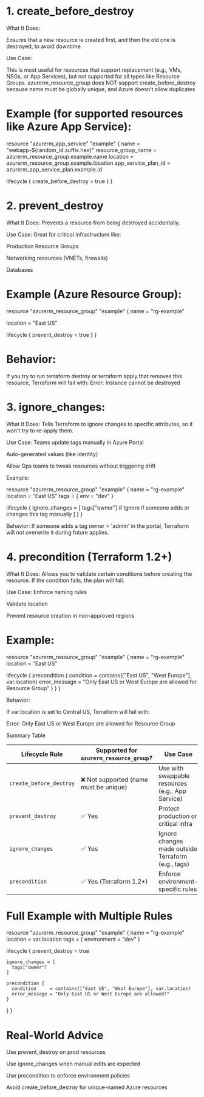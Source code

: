 # 1. create_before_destroy

 What It Does:
 
Ensures that a new resource is created first, and then the old one is destroyed, to avoid downtime.

Use Case:

This is most useful for resources that support replacement (e.g., VMs, NSGs, or App Services), but not supported for all types like Resource Groups.
azurerm_resource_group does NOT support create_before_destroy because name must be globally unique, and Azure doesn’t allow duplicates

# Example (for supported resources like Azure App Service):

resource "azurerm_app_service" "example" {
  name                = "webapp-${random_id.suffix.hex}"
  resource_group_name = azurerm_resource_group.example.name
  location            = azurerm_resource_group.example.location
  app_service_plan_id = azurerm_app_service_plan.example.id

  lifecycle {
    create_before_destroy = true
  }
}

# 2. prevent_destroy

What It Does:
Prevents a resource from being destroyed accidentally.

Use Case:
Great for critical infrastructure like:

Production Resource Groups

Networking resources (VNETs, firewalls)

Databases

# Example (Azure Resource Group):

resource "azurerm_resource_group" "example" {
  name     = "rg-example"

  location = "East US"

  lifecycle {
    prevent_destroy = true
  }
}

# Behavior:

If you try to run terraform destroy or terraform apply that removes this resource, Terraform will fail with:
Error: Instance cannot be destroyed

# 3. ignore_changes:

What It Does:
Tells Terraform to ignore changes to specific attributes, so it won't try to re-apply them.

Use Case:
Teams update tags manually in Azure Portal

Auto-generated values (like identity)

Allow Ops teams to tweak resources without triggering drift

 Example:

 resource "azurerm_resource_group" "example" {
  name     = "rg-example"
  location = "East US"
  tags = {
    env = "dev"
  }

  lifecycle {
    ignore_changes = [
      tags["owner"]  # Ignore if someone adds or changes this tag manually
    ]
  }
}

Behavior:
If someone adds a tag owner = 'admin' in the portal, Terraform will not overwrite it during future applies.

# 4. precondition (Terraform 1.2+)

What It Does:
Allows you to validate certain conditions before creating the resource. If the condition fails, the plan will fail.

 Use Case:
Enforce naming rules

Validate location

Prevent resource creation in non-approved regions

# Example:
resource "azurerm_resource_group" "example" {
  name     = "rg-example"
  location = "East US"

  lifecycle {
    precondition {
      condition     = contains(["East US", "West Europe"], var.location)
      error_message = "Only East US or West Europe are allowed for Resource Group"
    }
  }
}

Behavior:

If var.location is set to Central US, Terraform will fail with:

Error: Only East US or West Europe are allowed for Resource Group

Summary Table

| Lifecycle Rule          | Supported for `azurerm_resource_group`? | Use Case                                           |
| ----------------------- | --------------------------------------- | -------------------------------------------------- |
| `create_before_destroy` | ❌ Not supported (name must be unique)   | Use with swappable resources (e.g., App Service)   |
| `prevent_destroy`       | ✅ Yes                                   | Protect production or critical infra               |
| `ignore_changes`        | ✅ Yes                                   | Ignore changes made outside Terraform (e.g., tags) |
| `precondition`          | ✅ Yes (Terraform 1.2+)                  | Enforce environment-specific rules                 |

# Full Example with Multiple Rules
resource "azurerm_resource_group" "example" {
  name     = "rg-example"
  location = var.location
  tags = {
    environment = "dev"
  }

  lifecycle {
    prevent_destroy = true

    ignore_changes = [
      tags["owner"]
    ]

    precondition {
      condition     = contains(["East US", "West Europe"], var.location)
      error_message = "Only East US or West Europe are allowed!"
    }
  }
}

# Real-World Advice

Use prevent_destroy on prod resources

Use ignore_changes when manual edits are expected

Use precondition to enforce environment policies

Avoid create_before_destroy for unique-named Azure resources

